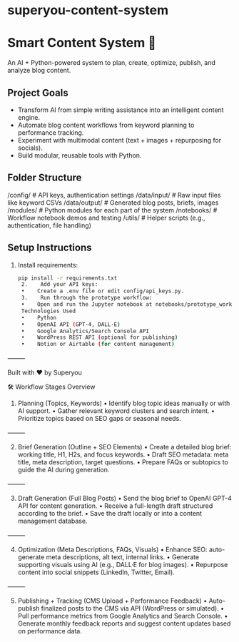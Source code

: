 # superyou-content-system
# Smart Content System 🚀

An AI + Python-powered system to plan, create, optimize, publish, and analyze blog content.

## Project Goals
- Transform AI from simple writing assistance into an intelligent content engine.
- Automate blog content workflows from keyword planning to performance tracking.
- Experiment with multimodal content (text + images + repurposing for socials).
- Build modular, reusable tools with Python.

## Folder Structure
/config/             # API keys, authentication settings
/data/input/         # Raw input files like keyword CSVs
/data/output/        # Generated blog posts, briefs, images
/modules/            # Python modules for each part of the system
/notebooks/          # Workflow notebook demos and testing
/utils/              # Helper scripts (e.g., authentication, file handling)
## Setup Instructions

1. Install requirements:
   ```bash
   pip install -r requirements.txt
    2.    Add your API keys:
    •    Create a .env file or edit config/api_keys.py.
    3.    Run through the prototype workflow:
    •    Open and run the Jupyter notebook at notebooks/prototype_workflow.ipynb
    Technologies Used
    •    Python
    •    OpenAI API (GPT-4, DALL·E)
    •    Google Analytics/Search Console API
    •    WordPress REST API (optional for publishing)
    •    Notion or Airtable (for content management)

⸻

Built with ❤️ by Superyou

🛠 Workflow Stages Overview

1. Planning (Topics, Keywords)
	•	Identify blog topic ideas manually or with AI support.
	•	Gather relevant keyword clusters and search intent.
	•	Prioritize topics based on SEO gaps or seasonal needs.

⸻

2. Brief Generation (Outline + SEO Elements)
	•	Create a detailed blog brief: working title, H1, H2s, and focus keywords.
	•	Draft SEO metadata: meta title, meta description, target questions.
	•	Prepare FAQs or subtopics to guide the AI during generation.

⸻

3. Draft Generation (Full Blog Posts)
	•	Send the blog brief to OpenAI GPT-4 API for content generation.
	•	Receive a full-length draft structured according to the brief.
	•	Save the draft locally or into a content management database.

⸻

4. Optimization (Meta Descriptions, FAQs, Visuals)
	•	Enhance SEO: auto-generate meta descriptions, alt text, internal links.
	•	Generate supporting visuals using AI (e.g., DALL·E for blog images).
	•	Repurpose content into social snippets (LinkedIn, Twitter, Email).

⸻

5. Publishing + Tracking (CMS Upload + Performance Feedback)
	•	Auto-publish finalized posts to the CMS via API (WordPress or simulated).
	•	Pull performance metrics from Google Analytics and Search Console.
	•	Generate monthly feedback reports and suggest content updates based on performance data.